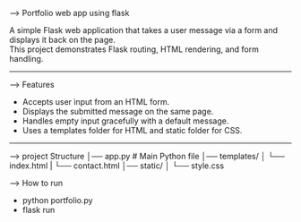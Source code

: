 --> Portfolio web app using flask 

A simple Flask web application that takes a user message via a form and displays it back on the page.  
This project demonstrates Flask routing, HTML rendering, and form handling.

---

-->  Features
- Accepts user input from an HTML form.
- Displays the submitted message on the same page.
- Handles empty input gracefully with a default message.
- Uses a templates folder for HTML and static folder for CSS.

---

--> project Structure
│── app.py # Main Python file
│── templates/ 
│ └── index.html 
| └── contact.html
│── static/
│ └── style.css 

--> How to run
- python portfolio.py
- flask run
